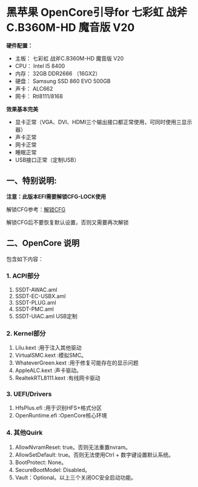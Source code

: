 # 黑苹果 OpenCore引导for 七彩虹 战斧C.B360M-HD 魔音版 V20

**硬件配置：**

- 主板： 七彩虹 战斧C.B360M-HD 魔音版 V20
- CPU： Intel I5 8400
- 内存： 32GB DDR2666 （16GX2）
- 硬盘： Samsung SSD 860 EVO 500GB
- 声卡： ALC662
- 网卡： Rtl8111/8168


**效果基本完美**

- 显卡正常（VGA、DVI、HDMI三个输出接口都正常使用，可同时使用三显示器）
- 声卡正常
- 网卡正常
- 睡眠正常
- USB接口正常（定制USB）


## 一、特别说明:

**注意：此版本EFI需要解锁CFG-LOCK使用** 

解锁CFG参考：[解锁CFG](https://www.zdynb.cn/2020/jie-suo-cfg-lock.html)

解锁CFG后不要恢复默认设置，否则又需要再次解锁


## 二、OpenCore 说明

包含如下内容：

### 1. ACPI部分
1. SSDT-AWAC.aml
2. SSDT-EC-USBX.aml
3. SSDT-PLUG.aml
4. SSDT-PMC.aml
5. SSDT-UIAC.aml USB定制

### 2. Kernel部分

1. Lilu.kext :用于注入其他驱动
2. VirtualSMC.kext :模拟SMC。
3. WhateverGreen.kext :用于修复可能存在的显示问题
4. AppleALC.kext :声卡驱动。
5. RealtekRTL8111.kext :有线网卡驱动

### 3. UEFI/Drivers

1. HfsPlus.efi :用于识别HFS+格式分区
2. OpenRuntime.efi :OpenCore核心环境

### 4. 其他Quirk

1. AllowNvramReset: true。否则无法重置nvram。
2. AllowSetDefault: true。否则无法使用Ctrl + 数字键设置默认系统。
3. BootProtect: None。
4. SecureBootModel: Disabled。
5. Vault：Optional。以上三个关闭OC安全启动功能。


